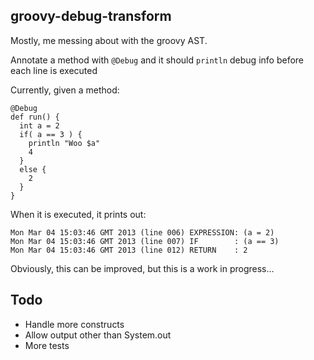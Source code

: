 ## groovy-debug-transform

Mostly, me messing about with the groovy AST.

Annotate a method with `@Debug` and it should `println` debug info before each line is executed

Currently, given a method:

    @Debug
    def run() {
      int a = 2
      if( a == 3 ) {
        println "Woo $a"
        4
      }
      else {
        2
      }
    }
    
When it is executed, it prints out:

    Mon Mar 04 15:03:46 GMT 2013 (line 006) EXPRESSION: (a = 2)
    Mon Mar 04 15:03:46 GMT 2013 (line 007) IF        : (a == 3)
    Mon Mar 04 15:03:46 GMT 2013 (line 012) RETURN    : 2

Obviously, this can be improved, but this is a work in progress...

## Todo

- Handle more constructs
- Allow output other than System.out
- More tests
